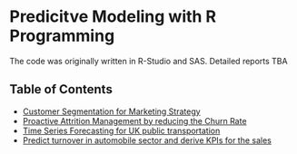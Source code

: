 # Predicitve Modeling with R Programming

[comment]: <> (<p align="center"><img width="80%" src="https://github.com/hsekol-hub/Classical-Machine-Learning/blob/main/src/analyze-your-data-with-r-language.jpeg"/></p>)

[comment]: <> ([![Build Status]&#40;https://travis-ci.com/aladdinpersson/Machine-Learning-Collection.svg?branch=master&#41;]&#40;https://travis-ci.com/aladdinpersson/Machine-Learning-Collection&#41; )

[comment]: <> ([![License: MIT]&#40;https://img.shields.io/badge/License-MIT-yellow.svg&#41;]&#40;https://opensource.org/licenses/MIT&#41;)

The code was originally written in R-Studio and SAS.
Detailed reports TBA

## Table of Contents
- [Customer Segmentation for Marketing Strategy](#k-means)
- [Proactive Attrition Management by reducing the Churn Rate](#logistic-regression)
- [Time Series Forecasting for UK public transportation](#time-series)
- [Predict turnover in automobile sector and derive KPIs for the sales](#linear-regression)